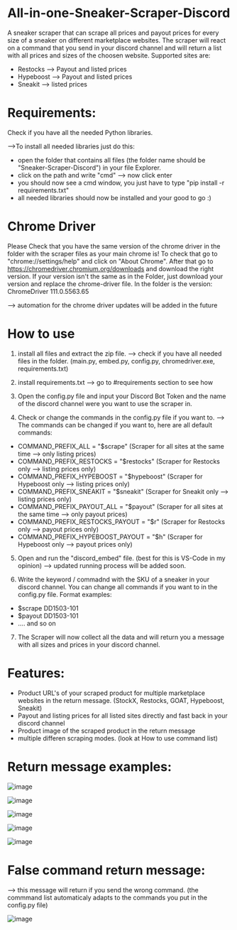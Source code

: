 # All-in-one-Sneaker-Scraper-Discord
A sneaker scraper that can scrape all prices and payout prices for every size of a sneaker on different marketplace websites.
The scraper will react on a command that you send in your discord channel and will return a list with all prices and sizes of the choosen website.
Supported sites are:
+ Restocks --> Payout and listed prices
+ Hypeboost --> Payout and listed prices
+ Sneakit --> listed prices


# Requirements:

Check if you have all the needed Python libraries.

-->To install all needed libraries just do this:
+ open the folder that contains all files (the folder name should be "Sneaker-Scraper-Discord") in your file Explorer.
+ click on the path and write "cmd" --> now click enter
+ you should now see a cmd window, you just have to type "pip install -r requirements.txt" 
+ all needed libraries should now be installed and your good to go :)

# Chrome Driver
Please Check that you have the same version of the chrome driver in the folder with the scraper files as your main chrome is!
To check that go to "chrome://settings/help" and click on "About Chrome".
After that go to https://chromedriver.chromium.org/downloads and download the right version.
If your version isn't the same as in the Folder, just download your version and replace the chrome-driver file.
In the folder is the version: ChromeDriver 111.0.5563.65

--> automation for the chrome driver updates will be added in the future

# How to use

1. install all files and extract the zip file. --> check if you have all needed files in the folder. (main.py, embed.py, config.py, chromedriver.exe, requirements.txt)

2. install requirements.txt --> go to #requirements section to see how

3. Open the config.py file and input your Discord Bot Token and the name of the discord channel were you want to use the scraper in.

4. Check or change the commands in the config.py file if you want to.
--> The commands can be changed if you want to, here are all default commands:

+ COMMAND_PREFIX_ALL = "$scrape"    (Scraper for all sites at the same time --> only listing prices)
+ COMMAND_PREFIX_RESTOCKS = "$restocks" (Scraper for Restocks only --> listing prices only)
+ COMMAND_PREFIX_HYPEBOOST = "$hypeboost" (Scraper for Hypeboost only --> listing prices only)
+ COMMAND_PREFIX_SNEAKIT = "$sneakit" (Scraper for Sneakit only --> listing prices only)
+ COMMAND_PREFIX_PAYOUT_ALL = "$payout" (Scraper for all sites at the same time --> only payout prices)
+ COMMAND_PREFIX_RESTOCKS_PAYOUT = "$r" (Scraper for Restocks only --> payout prices only)
+ COMMAND_PREFIX_HYPEBOOST_PAYOUT = "$h" (Scraper for Hypeboost only --> payout prices only)

5. Open and run the "discord_embed" file. (best for this is VS-Code in my opinion)
--> updated running process will be added soon.

6. Write the keyword / commadnd with the SKU of a sneaker in your discord channel. You can change all commands if you want to in the config.py file.
Format examples:
+ $scrape DD1503-101
+ $payout DD1503-101
+ .... and so on

7. The Scraper will now collect all the data and will return you a message with all sizes and prices in your discord channel.

# Features:
+ Product URL's of your scraped product for multiple marketplace websites in the return message. (StockX, Restocks, GOAT, Hypeboost, Sneakit)
+ Payout and listing prices for all listed sites directly and fast back in your discord channel
+ Product image of the scraped product in the return message 
+ multiple differen scraping modes. (look at How to use command list)

# Return message examples:

![image](https://user-images.githubusercontent.com/103487648/224563004-25393349-9909-4082-b6c0-5dc1bd3ceb42.png)

![image](https://user-images.githubusercontent.com/103487648/224563029-73f28597-7eb5-4a73-a6fc-10ab5afda2bd.png)

![image](https://user-images.githubusercontent.com/103487648/224563049-ae87b7f0-07aa-4bd3-87e3-498c5f1fef82.png)

![image](https://user-images.githubusercontent.com/103487648/224563062-9d6f630a-ead0-4a1f-a86b-84c696150d16.png)

![image](https://user-images.githubusercontent.com/103487648/224563083-ef76a39c-5a2c-4a60-a30d-3fce8ce75662.png)


# False command return message:
--> this message will return if you send the wrong command. (the commmand list automaticaly adapts to the commands you put in the config.py file)

![image](https://user-images.githubusercontent.com/103487648/224793201-446f0d00-ac24-4b76-ae9b-79baf2d651e7.png)


